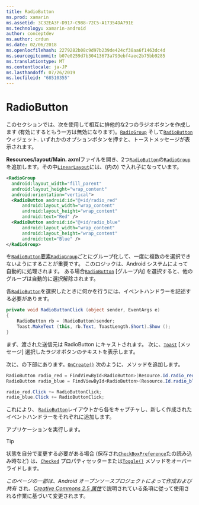 ```yaml
---
title: RadioButton
ms.prod: xamarin
ms.assetid: 3C32EA3F-D917-C988-72C5-A17354DA791E
ms.technology: xamarin-android
author: conceptdev
ms.author: crdun
ms.date: 02/06/2018
ms.openlocfilehash: 2279282b08c9d97b239de424cf38aa6f1463dc4d
ms.sourcegitcommit: b07e0259d7b30413673a793ebf4aec2b75bb9285
ms.translationtype: MT
ms.contentlocale: ja-JP
ms.lasthandoff: 07/26/2019
ms.locfileid: "68510355"
---
```

# <a name="radiobutton"></a>RadioButton

このセクションでは、次を使用して相互に排他的な2つのラジオボタンを作成します (有効にするともう一方は無効になります)。[`RadioGroup`](xref:Android.Widget.RadioGroup)
そして[`RadioButton`](xref:Android.Widget.RadioButton)
ウィジェット. いずれかのオプションボタンを押すと、トーストメッセージが表示されます。


**Resources/layout/Main. axml**ファイルを開き、2つ[`RadioButton`](xref:Android.Widget.RadioButton)の[`RadioGroup`](xref:Android.Widget.RadioGroup)を追加します。その中[`LinearLayout`](xref:Android.Widget.LinearLayout)には、(内の) で入れ子になっています。

```xml
<RadioGroup
  android:layout_width="fill_parent"
  android:layout_height="wrap_content"
  android:orientation="vertical">
  <RadioButton android:id="@+id/radio_red"
      android:layout_width="wrap_content"
      android:layout_height="wrap_content"
      android:text="Red" />
  <RadioButton android:id="@+id/radio_blue"
      android:layout_width="wrap_content"
      android:layout_height="wrap_content"
      android:text="Blue" />
</RadioGroup>
```

を[`RadioButton`](xref:Android.Widget.RadioButton)[要素`RadioGroup`](xref:Android.Widget.RadioGroup)ごとにグループ化して、一度に複数のを選択できないようにすることが重要です。 このロジックは、Android システムによって自動的に処理されます。 ある場合[`RadioButton`](xref:Android.Widget.RadioButton)
[グループ内] を選択すると、他のグループは自動的に選択解除されます。

各[`RadioButton`](xref:Android.Widget.RadioButton)を選択したときに何かを行うには、イベントハンドラーを記述する必要があります。

```csharp
private void RadioButtonClick (object sender, EventArgs e)
{
    RadioButton rb = (RadioButton)sender;
    Toast.MakeText (this, rb.Text, ToastLength.Short).Show ();
}
```

まず、渡された送信元は RadioButton にキャストされます。
次に、[`Toast`](xref:Android.Widget.Toast)
[メッセージ] 選択したラジオボタンのテキストを表示します。

次に、の下部にあります。[`OnCreate()`](xref:Android.App.Activity.OnCreate*)
次のように、メソッドを追加します。

```csharp
RadioButton radio_red = FindViewById<RadioButton>(Resource.Id.radio_red);
RadioButton radio_blue = FindViewById<RadioButton>(Resource.Id.radio_blue);

radio_red.Click += RadioButtonClick;
radio_blue.Click += RadioButtonClick;
```

これにより、 [`RadioButton`](xref:Android.Widget.RadioButton)レイアウトから各をキャプチャし、新しく作成されたイベントハンドラーをそれぞれに追加します。

アプリケーションを実行します。

> [!TIP]
> 状態を自分で変更する必要がある場合 (保存され[`CheckBoxPreference`](xref:Android.Preferences.CheckBoxPreference)たの読み込み時など) は、[`Checked`](xref:Android.Widget.CompoundButton.Checked)
> プロパティセッターまたは[`Toggle()`](xref:Android.Widget.CompoundButton.Toggle)
> メソッドをオーバーライドします。

*このページの一部は、Android オープンソースプロジェクトによって作成および共有*
され、[*Creative Commons 2.5 属性*](http://creativecommons.org/licenses/by/2.5/)で説明されている条項に従って使用される作業に基づいて変更されます。 

